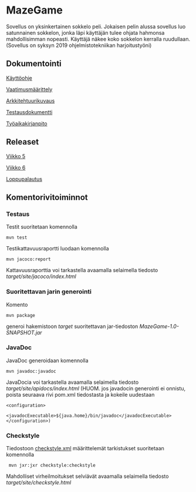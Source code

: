 # MazeGame

Sovellus on yksinkertainen sokkelo peli. Jokaisen pelin alussa sovellus luo satunnainen sokkelon, jonka läpi käyttäjän tulee ohjata hahmonsa mahdollisimman nopeasti. Käyttäjä näkee koko sokkelon kerralla ruudullaan.
(Sovellus on syksyn 2019 ohjelmistotekniikan harjoitustyöni)

## Dokumentointi

[Käyttöohje](./dokumentointi/kayttoohje.md)

[Vaatimusmäärittely](./dokumentointi/vaatimusmaarittely.md)

[Arkkitehtuurikuvaus](./dokumentointi/arkkitehtuuri.md)

[Testausdokumentti](./dokumentointi/testaus.md)

[Työaikakirjanpito](./dokumentointi/tuntikirjanpito.md)

## Releaset

[Viikko 5](https://github.com/anttoh/ot-harjoitustyo/releases/tag/viikko5)

[Viikko 6](https://github.com/anttoh/ot-harjoitustyo/releases/tag/viikko6)

[Loppupalautus](https://github.com/anttoh/ot-harjoitustyo/releases/tag/loppupalautus)


## Komentorivitoiminnot

### Testaus

Testit suoritetaan komennolla

```
mvn test
```

Testikattavuusraportti luodaan komennolla

```
mvn jacoco:report
```

Kattavuusraporttia voi tarkastella avaamalla selaimella tiedosto _target/site/jacoco/index.html_

### Suoritettavan jarin generointi

Komento

```
mvn package
```

generoi hakemistoon _target_ suoritettavan jar-tiedoston _MazeGame-1.0-SNAPSHOT.jar_

### JavaDoc

JavaDoc generoidaan komennolla

```
mvn javadoc:javadoc
```

JavaDocia voi tarkastella avaamalla selaimella tiedosto _target/site/apidocs/index.html_
(HUOM. jos javadocin generointi ei onnistu, poista seuraava rivi pom.xml tiedostasta ja kokeile uudestaan

```
<configuration>
        <javadocExecutable>${java.home}/bin/javadoc</javadocExecutable>
</configuration>)
```

### Checkstyle

Tiedostoon [checkstyle.xml](./MazeGame/checkstyle.xml) määrittelemät tarkistukset suoritetaan komennolla

```
 mvn jxr:jxr checkstyle:checkstyle
```

Mahdolliset virheilmoitukset selviävät avaamalla selaimella tiedosto _target/site/checkstyle.html_
